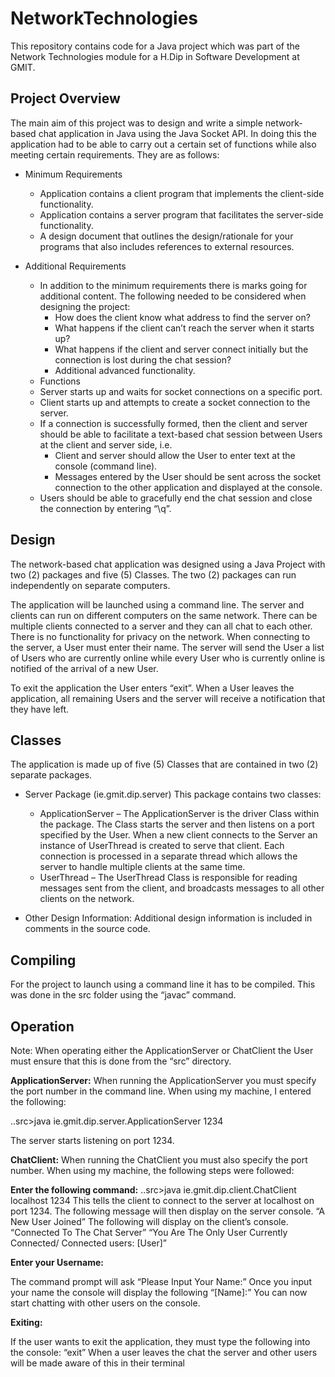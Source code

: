 # NetworkTechnologies
This repository contains code for a Java project which was part of the Network Technologies module for a H.Dip in Software Development at GMIT.

## Project Overview
The main aim of this project was to design and write a simple network-based chat application in Java using the Java Socket API. In doing this the application had to be able to carry out a certain set of functions while also meeting certain requirements. They are as follows:

* Minimum Requirements

  - Application contains a client program that implements the client-side functionality.
  - Application contains a server program that facilitates the server-side functionality.
  - A design document that outlines the design/rationale for your programs that also includes references to external resources.

* Additional Requirements

  - In addition to the minimum requirements there is marks going for additional content. The following needed to be considered when designing the project:
    * How does the client know what address to find the server on?
    * What happens if the client can’t reach the server when it starts up?
    * What happens if the client and server connect initially but the connection is lost during the chat session?
    * Additional advanced functionality.

  * Functions

   - Server starts up and waits for socket connections on a specific port.
   - Client starts up and attempts to create a socket connection to the server.
   - If a connection is successfully formed, then the client and server should be able to facilitate a text-based chat session between Users at the client and server side, i.e.
     * Client and server should allow the User to enter text at the console (command line).
     * Messages entered by the User should be sent across the socket connection to the other application and displayed at the console.
   - Users should be able to gracefully end the chat session and close the connection by entering “\q”.

## Design

The network-based chat application was designed using a Java Project with two (2) packages and five (5) Classes. The two (2) packages can run independently on separate computers.

The application will be launched using a command line. The server and clients can run on different computers on the same network. There can be multiple clients connected to a server and they can all chat to each other. There is no functionality for privacy on the network. When connecting to the server, a User must enter their name. The server will send the User a list of Users who are currently online while every User who is currently online is notified of the arrival of a new User.

To exit the application the User enters “exit”. When a User leaves the application, all remaining Users and the server will receive a notification that they have left.

## Classes

The application is made up of five (5) Classes that are contained in two (2) separate packages.

  * Server Package (ie.gmit.dip.server)
  This package contains two classes:
    - ApplicationServer – The ApplicationServer is the driver Class within the package. The Class starts the server and then listens on a port specified by the User. When a new client connects to the Server an instance of UserThread is created to serve that client. Each connection is processed in a separate thread which allows the server to handle multiple clients at the same time.
    - UserThread – The UserThread Class is responsible for reading messages sent from the client, and broadcasts messages to all other clients on the network.

  * Other Design Information:
  Additional design information is included in comments in the source code.
  
## Compiling

For the project to launch using a command line it has to be compiled. This was done in the src folder using the “javac” command.

## Operation

Note: When operating either the ApplicationServer or ChatClient the User must ensure that this is done from the “src” directory.
  
**ApplicationServer:** When running the ApplicationServer you must specify the port number in the command line. When using my machine, I entered the following:

..src>java ie.gmit.dip.server.ApplicationServer 1234

The server starts listening on port 1234.

**ChatClient:** When running the ChatClient you must also specify the port number. When using my machine, the following steps were followed:

**Enter the following command:** ..src>java ie.gmit.dip.client.ChatClient localhost 1234 
This tells the client to connect to the server at localhost on port 1234. The following message will then display on the server console. 
“A New User Joined” The following will display on the client’s console. 
“Connected To The Chat Server”
“You Are The Only User Currently Connected/ Connected users: [User]”
  
**Enter your Username:** 
  
The command prompt will ask “Please Input Your Name:” 
Once you input your name the console will display the following “[Name]:” 
You can now start chatting with other users on the console.
  
**Exiting:**
  
If the user wants to exit the application, they must type the following into the console: 
“exit” 
When a user leaves the chat the server and other users will be made aware of this in their terminal

    
